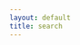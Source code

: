 ```yaml
---
layout: default
title: search
---
```


<script src="https://unpkg.com/lunr/lunr.js"></script>

<script>
// create docs
var documents = [
    {
        "id": "https://my.blog/post",
        "title": "Lunr",
        "tags": "ddd",
        "body": "Like Solr, but much smaller, and not as bright."
    }, {
        "name": "React",
        "text": "A JavaScript library for building user interfaces."
    }, {
        "name": "Lodash",
        "text": "A modern JavaScript utility library delivering modularity, performance & extras."
    }
]
// create index
var idx = lunr(function () {
  this.ref('name')
  this.field('text')

  documents.forEach(function (doc) {
    this.add(doc)
  }, this)
})

</script>